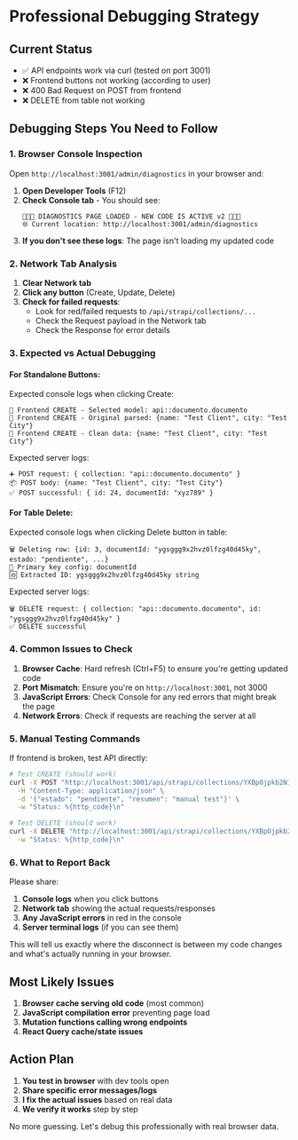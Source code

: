 # Professional Debugging Strategy

## Current Status
- ✅ API endpoints work via curl (tested on port 3001)
- ❌ Frontend buttons not working (according to user)
- ❌ 400 Bad Request on POST from frontend
- ❌ DELETE from table not working

## Debugging Steps You Need to Follow

### 1. **Browser Console Inspection**
Open `http://localhost:3001/admin/diagnostics` in your browser and:

1. **Open Developer Tools** (F12)
2. **Check Console tab** - You should see:
   ```
   🚨🚨🚨 DIAGNOSTICS PAGE LOADED - NEW CODE IS ACTIVE v2 🚨🚨🚨
   🌐 Current location: http://localhost:3001/admin/diagnostics
   ```
3. **If you don't see these logs**: The page isn't loading my updated code

### 2. **Network Tab Analysis**
1. **Clear Network tab**
2. **Click any button** (Create, Update, Delete)
3. **Check for failed requests**:
   - Look for red/failed requests to `/api/strapi/collections/...`
   - Check the Request payload in the Network tab
   - Check the Response for error details

### 3. **Expected vs Actual Debugging**

#### **For Standalone Buttons**:
Expected console logs when clicking Create:
```
🚀 Frontend CREATE - Selected model: api::documento.documento  
🚀 Frontend CREATE - Original parsed: {name: "Test Client", city: "Test City"}
🚀 Frontend CREATE - Clean data: {name: "Test Client", city: "Test City"}
```

Expected server logs:
```
➕ POST request: { collection: "api::documento.documento" }
📦 POST body: {name: "Test Client", city: "Test City"}
✅ POST successful: { id: 24, documentId: "xyz789" }
```

#### **For Table Delete**:
Expected console logs when clicking Delete button in table:
```
🗑️ Deleting row: {id: 3, documentId: "ygsggg9x2hvz0lfzg40d45ky", estado: "pendiente", ...}
🔑 Primary key config: documentId
🆔 Extracted ID: ygsggg9x2hvz0lfzg40d45ky string
```

Expected server logs:
```
🗑️ DELETE request: { collection: "api::documento.documento", id: "ygsggg9x2hvz0lfzg40d45ky" }
✅ DELETE successful
```

### 4. **Common Issues to Check**

1. **Browser Cache**: Hard refresh (Ctrl+F5) to ensure you're getting updated code
2. **Port Mismatch**: Ensure you're on `http://localhost:3001`, not 3000
3. **JavaScript Errors**: Check Console for any red errors that might break the page
4. **Network Errors**: Check if requests are reaching the server at all

### 5. **Manual Testing Commands**

If frontend is broken, test API directly:

```bash
# Test CREATE (should work)
curl -X POST "http://localhost:3001/api/strapi/collections/YXBpOjpkb2N1bWVudG8uZG9jdW1lbnRv" \
  -H "Content-Type: application/json" \
  -d '{"estado": "pendiente", "resumen": "manual test"}' \
  -w "Status: %{http_code}\n"

# Test DELETE (should work)  
curl -X DELETE "http://localhost:3001/api/strapi/collections/YXBpOjpkb2N1bWVudG8uZG9jdW1lbnRv/[SOME-DOCUMENT-ID]" \
  -w "Status: %{http_code}\n"
```

### 6. **What to Report Back**

Please share:
1. **Console logs** when you click buttons
2. **Network tab** showing the actual requests/responses
3. **Any JavaScript errors** in red in the console
4. **Server terminal logs** (if you can see them)

This will tell us exactly where the disconnect is between my code changes and what's actually running in your browser.

## Most Likely Issues

1. **Browser cache serving old code** (most common)
2. **JavaScript compilation error** preventing page load
3. **Mutation functions calling wrong endpoints**
4. **React Query cache/state issues**

## Action Plan

1. **You test in browser** with dev tools open
2. **Share specific error messages/logs**
3. **I fix the actual issues** based on real data
4. **We verify it works** step by step

No more guessing. Let's debug this professionally with real browser data.